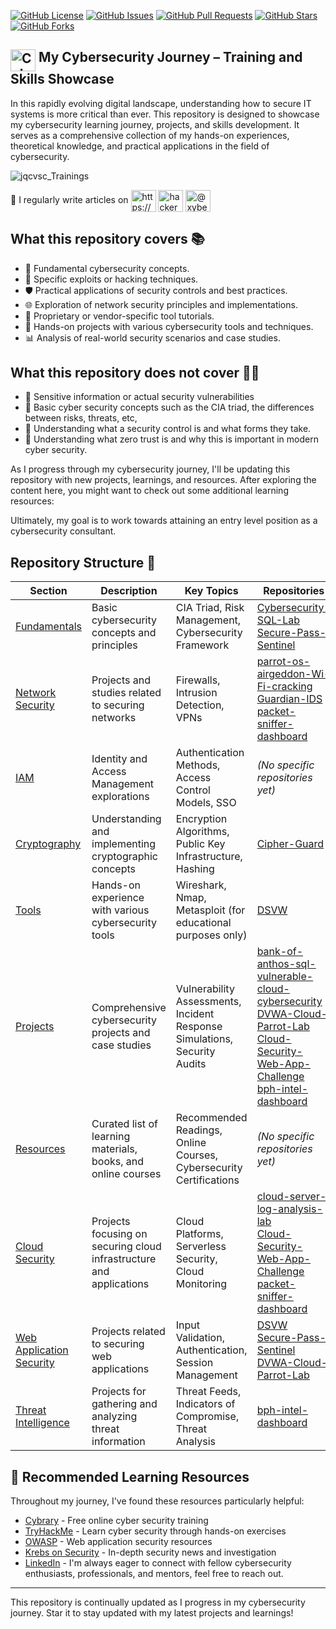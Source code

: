 [![GitHub License](https://img.shields.io/github/license/JQCVSC/Trainings)](https://github.com/JQCVSC/Trainings/blob/main/LICENSE)
[![GitHub Issues](https://img.shields.io/github/issues/JQCVSC/Trainings)](https://github.com/JQCVSC/Trainings/issues)
[![GitHub Pull Requests](https://img.shields.io/github/issues-pr/JQCVSC/Trainings)](https://github.com/JQCVSC/Trainings/pulls)
[![GitHub Stars](https://img.shields.io/github/stars/JQCVSC/Trainings)](https://github.com/JQCVSC/Trainings/stargazers)
[![GitHub Forks](https://img.shields.io/github/forks/JQCVSC/Trainings)](https://github.com/JQCVSC/Trainings/network/members)

## <a href="https://github.com/JQCVSC/Trainings" target="_blank"><img src="https://github.com/user-attachments/assets/0f12a6e4-83ab-4b0e-9226-fb3a219382dd" alt="Cybersecurity Lock Icon" height="35" width="40" align="top" /></a> My Cybersecurity Journey – Training and Skills Showcase

In this rapidly evolving digital landscape, understanding how to secure IT systems is more critical than ever. This repository is designed to showcase my cybersecurity learning journey, projects, and skills development. It serves as a comprehensive collection of my hands-on experiences, theoretical knowledge, and practical applications in the field of cybersecurity.

![jqcvsc_Trainings](https://github.com/user-attachments/assets/47c9663f-39b9-4692-a7fd-50d5dc80f937)

📝 I regularly write articles on 
<a href="https://dev.to/https://dev.to/jqcvsc" target="blank"><img align="center" src="https://raw.githubusercontent.com/rahuldkjain/github-profile-readme-generator/master/src/images/icons/Social/devto.svg" alt="https://dev.to/jqcvsc" height="35" width="40" /></a>
<a href="https://hackernoon.com/u/xybercoyote/" target="blank"><img align="center" src="https://app.hackernoon.com/hn-green-logo-no-shadow.png" alt="hackernoon" height="35" width="40" /></a>
<a href="https://medium.com/@xybercoyote" target="blank"><img align="center" src="https://raw.githubusercontent.com/rahuldkjain/github-profile-readme-generator/master/src/images/icons/Social/medium.svg" alt="@xybercoyote" height="35" width="40" /></a>

## What this repository covers 📚

- 🔐 Fundamental cybersecurity concepts.
- 💉 Specific exploits or hacking techniques.
- 🛡️ Practical applications of security controls and best practices.
- 🌐 Exploration of network security principles and implementations.
- 🔑 Proprietary or vendor-specific tool tutorials.
- 🔧 Hands-on projects with various cybersecurity tools and techniques.
- 📊 Analysis of real-world security scenarios and case studies.

## What this repository does not cover 🙅‍♂️

- 🚫 Sensitive information or actual security vulnerabilities
- 🚫 Basic cyber security concepts such as the CIA triad, the differences between risks, threats, etc,
- 🚫 Understanding what a security control is and what forms they take.
- 🚫 Understanding what zero trust is and why this is important in modern cyber security.

As I progress through my cybersecurity journey, I'll be updating this repository with new projects, learnings, and resources. After exploring the content here, you might want to check out some additional learning resources:

Ultimately, my goal is to work towards attaining an entry level position as a cybersecurity consultant.

## Repository Structure 📁

| **Section**                   | **Description**                                                          | **Key Topics**                                                           | **Repositories** |
|-------------------------------|---------------------------------------------------------------------------|---------------------------------------------------------------------------|-------------------|
| [Fundamentals](./fundamentals)| Basic cybersecurity concepts and principles                               | CIA Triad, Risk Management, Cybersecurity Framework                      | [Cybersecurity-SQL-Lab](https://github.com/JQCVSC/Cybersecurity-SQL-Lab)<br>[Secure-Pass-Sentinel](https://github.com/JQCVSC/Secure-Pass-Sentinel) |
| [Network Security](./network) | Projects and studies related to securing networks                         | Firewalls, Intrusion Detection, VPNs                                     | [parrot-os-airgeddon-Wi-Fi-cracking](https://github.com/JQCVSC/parrot-os-airgeddon-Wi-Fi-cracking)<br>[Guardian-IDS](https://github.com/JQCVSC/Guardian-IDS)<br>[packet-sniffer-dashboard](https://github.com/JQCVSC/packet-sniffer-dashboard) |
| [IAM](./iam)                  | Identity and Access Management explorations                               | Authentication Methods, Access Control Models, SSO                       | *(No specific repositories yet)* |
| [Cryptography](./crypto)      | Understanding and implementing cryptographic concepts                     | Encryption Algorithms, Public Key Infrastructure, Hashing                | [Cipher-Guard](https://github.com/JQCVSC/Cipher-Guard) |
| [Tools](./tools)              | Hands-on experience with various cybersecurity tools                      | Wireshark, Nmap, Metasploit (for educational purposes only)              | [DSVW](https://github.com/JQCVSC/DSVW) |
| [Projects](./projects)        | Comprehensive cybersecurity projects and case studies                     | Vulnerability Assessments, Incident Response Simulations, Security Audits | [bank-of-anthos-sql-vulnerable-cloud-cybersecurity](https://github.com/JQCVSC/bank-of-anthos-sql-vulnerable-cloud-cybersecurity)<br>[DVWA-Cloud-Parrot-Lab](https://github.com/JQCVSC/DVWA-Cloud-Parrot-Lab)<br>[Cloud-Security-Web-App-Challenge](https://github.com/JQCVSC/Cloud-Security-Web-App-Challenge)<br>[bph-intel-dashboard](https://github.com/JQCVSC/bph-intel-dashboard) |
| [Resources](./resources)      | Curated list of learning materials, books, and online courses             | Recommended Readings, Online Courses, Cybersecurity Certifications       | *(No specific repositories yet)* |
| [Cloud Security](./cloud)     | Projects focusing on securing cloud infrastructure and applications       | Cloud Platforms, Serverless Security, Cloud Monitoring                   | [cloud-server-log-analysis-lab](https://github.com/JQCVSC/cloud-server-log-analysis-lab)<br>[Cloud-Security-Web-App-Challenge](https://github.com/JQCVSC/Cloud-Security-Web-App-Challenge)<br>[packet-sniffer-dashboard](https://github.com/JQCVSC/packet-sniffer-dashboard) |
| [Web Application Security](./web-app) | Projects related to securing web applications                    | Input Validation, Authentication, Session Management                     | [DSVW](https://github.com/JQCVSC/DSVW)<br>[Secure-Pass-Sentinel](https://github.com/JQCVSC/Secure-Pass-Sentinel)<br>[DVWA-Cloud-Parrot-Lab](https://github.com/JQCVSC/DVWA-Cloud-Parrot-Lab) |
| [Threat Intelligence](./threat-intel) | Projects for gathering and analyzing threat information          | Threat Feeds, Indicators of Compromise, Threat Analysis                  | [bph-intel-dashboard](https://github.com/JQCVSC/bph-intel-dashboard) |
## 🎒 Recommended Learning Resources

Throughout my journey, I've found these resources particularly helpful:

- [Cybrary](https://www.cybrary.it/) - Free online cyber security training
- [TryHackMe](https://tryhackme.com/) - Learn cyber security through hands-on exercises
- [OWASP](https://owasp.org/) - Web application security resources
- [Krebs on Security](https://krebsonsecurity.com/) - In-depth security news and investigation
- [LinkedIn](https://www.linkedin.com/in/jqcvsc/) - I'm always eager to connect with fellow cybersecurity enthusiasts, professionals, and mentors, feel free to reach out.



---

This repository is continually updated as I progress in my cybersecurity journey. Star it to stay updated with my latest projects and learnings!
